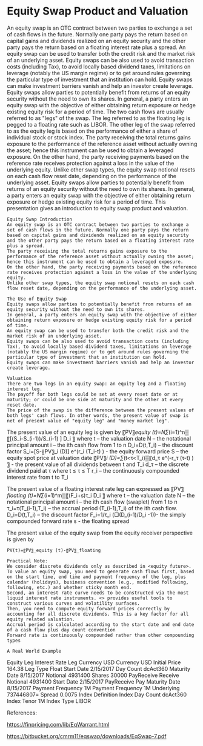 # Equity Swap Product and Valuation

An equity swap is an OTC contract between two parties to exchange a set of cash flows in the future. Normally one party pays the return based on capital gains and dividends realized on an equity security and the other party pays the return based on a floating interest rate plus a spread. 
An equity swap can be used to transfer both the credit risk and the market risk of an underlying asset. Equity swaps can be also used to avoid transaction costs (including Tax), to avoid locally based dividend taxes, limitations on leverage (notably the US margin regime) or to get around rules governing the particular type of investment that an institution can hold. Equity swaps can make investment barriers vanish and help an investor create leverage. 
Equity swaps allow parties to potentially benefit from returns of an equity security without the need to own its shares. In general, a party enters an equity swap with the objective of either obtaining return exposure or hedge existing equity risk for a period of time. 
The two cash flows are usually referred to as "legs" of the swap. The leg referred to as the floating leg is pegged to a floating rate such as LIBOR. The other leg of the swap referred to as the equity leg is based on the performance of either a share of individual stock or stock index. 
The party receiving the total returns gains exposure to the performance of the reference asset without actually owning the asset; hence this instrument can be used to obtain a leveraged exposure. On the other hand, the party receiving payments based on the reference rate receives protection against a loss in the value of the underlying equity. Unlike other swap types, the equity swap notional resets on each cash flow reset date, depending on the performance of the underlying asset.
Equity swaps allow parties to potentially benefit from returns of an equity security without the need to own its shares. In general, a party enters an equity swap with the objective of either obtaining return exposure or hedge existing equity risk for a period of time. This presentation gives an introduction to equity swap product and valuation. 

	Equity Swap Introduction
	An equity swap is an OTC contract between two parties to exchange a set of cash flows in the future. Normally one party pays the return based on capital gains and dividends realized on an equity security and the other party pays the return based on a floating interest rate plus a spread. 
	The party receiving the total returns gains exposure to the performance of the reference asset without actually owning the asset; hence this instrument can be used to obtain a leveraged exposure.
	On the other hand, the party receiving payments based on the reference rate receives protection against a loss in the value of the underlying equity. 
	Unlike other swap types, the equity swap notional resets on each cash flow reset date, depending on the performance of the underlying asset.

	The Use of Equity Swap
	Equity swaps allow parties to potentially benefit from returns of an equity security without the need to own its shares.
	In general, a party enters an equity swap with the objective of either obtaining return exposure or hedge existing equity risk for a period of time. 
	An equity swap can be used to transfer both the credit risk and the market risk of an underlying asset. 
	Equity swaps can be also used to avoid transaction costs (including Tax), to avoid locally based dividend taxes, limitations on leverage (notably the US margin regime) or to get around rules governing the particular type of investment that an institution can hold.  
	Equity swaps can make investment barriers vanish and help an investor create leverage.

	Valuation
	There are two legs in an equity swap: an equity leg and a floating interest leg. 
	The payoff for both legs could be set at every reset date or at maturity; or could be one side at maturity and the other at every reset date. 
	The price of the swap is the difference between the present values of both legs' cash flows. In other words, the present value of swap is net of present value of "equity leg" and "money market leg".

The present value of an equity leg is given by
〖PV〗_equity (t)=N∑_(i=1)^n▒〖[(S_i-S_(i-1))/S_(i-1) ] D_i 〗
where
	t   –  the valuation date
	N  – the notational principal amount
	i  –  the ith cash flow from 1 to n
	D_i=D(t,T_i)  –  the discount factor
S_i=[S-〖PV〗_i (D)] e^(r_i (T_i-t) )   - the equity forward price
	S – the equity spot price at valuation date
	〖PV〗_i (D)=∑_(t<τ<T_i)▒〖d_τ e^(-r_τ (τ-t) ) 〗   - the present value of all dividends between t and T_i
	d_τ – the discrete dividend paid at τ where t ≤ τ ≤ T
	r_i – the continuously compounded interest rate from t to T_i

The present value of a floating interest rate leg can expressed as
〖PV〗_floating (t)=N∑_(i=1)^m▒〖(F_i+s)τ_i D_i 〗
where
	t   –  the valuation date
	N  – the notational principal amount
	i  –  the ith cash flow (swaplet) from 1 to n
	τ_i=τ(T_(i-1),T_i) – the accrual period (T_(i-1),T_i) of the ith cash flow.
	D_i=D(t,T_i)    –  the discount factor
	   F_i=1/τ_i  (□(D_(i-1)/D_i -1))- the simply compounded forward rate
	s  - the floating spread

The present value of the equity swap from the equity receiver perspective is given by

	PV(t)=〖PV〗_equity (t)-〖PV〗_floating

	Practical Note:
	We consider discrete dividends only as described in <equity future>. 
	To value an equity swap, you need to generate cash flows first, based on the start time, end time and payment frequency of the leg, plus calendar (holidays), business convention (e.g., modified following, following, etc.) and whether sticky month end.
	Second, an interest rate curve needs to be constructed via the most liquid interest rate instruments. <> provides useful tools to construct various curves and volatility surfaces.
	Then, you need to compute equity forward prices correctly by accounting for all discrete dividends. This is a key factor for all equity related valuation.
	Accrual period is calculated according to the start date and end date of a cash flow plus day count convention 
	Forward rate is continuously compounded rather than other compounding types

	A Real World Example
Equity Leg	Interest Rate Leg
Currency	USD	Currency	USD
Initial Price	164.38	Leg Type	Float
Start Date	2/15/2017	Day Count	dcAct360
Maturity Date	8/15/2017	Notional	4931400
Shares	30000	PayReceive	Receive
Notional	4931400	Start Date	2/15/2017
PayReceive	Pay	Maturity Date	8/15/2017
Payment Frequency	1M	Payment Frequency	1M
Underlying	737446807=	Spread	0.0075
		Index Definition
		Index Day Count	dcAct360
		Index Tenor	1M
		Index Type	LIBOR


References:

https://finpricing.com/lib/EqWarrant.html

https://bitbucket.org/cmrm11/eqswap/downloads/EqSwap-7.pdf


